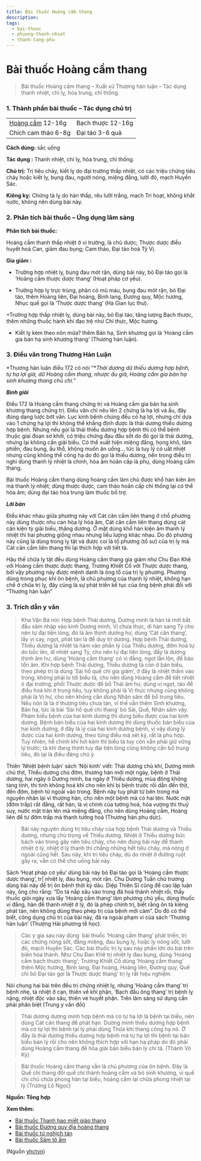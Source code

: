 ```yaml
---
title: Bài thuốc Hoàng cầm thang
description: 
tags:
  - bai-thuoc
  - phuong-thanh-nhiet
  - thanh-tang-phu
---
```


# Bài thuốc Hoàng cầm thang 

> Bài thuốc Hoàng cầm thang – Xuất xứ Thương hàn luận – Tác dụng thanh nhiệt, chỉ lỵ, hòa trung, chỉ thống.

### 1. Thành phần bài thuốc – Tác dụng chủ trị

|  |  |
| --- | --- |
| [Hoàng cầm](/yhctvn/vi-thuoc-hoang-cam/) 12-16g | Bạch thược 12-16g |
| Chích cam thảo 6-8g | Đại táo 3-6 quả |

**Cách dùng:** sắc uống

**Tác dụng :** Thanh nhiệt, chỉ lỵ, hòa trung, chỉ thống. 

**Chủ trị:** Trị tiêu chảy, kiết lỵ do đại trường thấp nhiệt, có các triệu chứng tiêu chảy hoặc kiết lỵ, bụng đau, người nóng, miệng đắng, lưỡi đỏ, mạch Huyền Sác.

**Kiêng kỵ:** Chứng tà lỵ do hàn thấp, rêu lưỡi trắng, mạch Trì hoạt, không khắt nước, không nên dùng bài này.

### 2. Phân tích bài thuốc – Ứng dụng lâm sàng

**Phân tích bài thuốc:**

Hoàng cầm thanh thấp nhiệt ở vị trường, là chủ dược; Thược dược điều huyết hoà Can, giảm đau bụng; Cam thảo, Đại táo hoà Tỳ Vị.

**Gia giảm :**

+ Trường hợp nhiệt lỵ, bụng đau mót rặn, dùng bài này, bỏ Đại táo gọi là ‘Hoàng cầm thược dược thang’ (Hoạt pháp cơ yếu).

+ Trường hợp lỵ trực trùng, phân có mủ máu, bụng đau mót rặn, bỏ Đại táo, thêm Hoàng liên, Đại hoàng, Binh lang, Đương quy, Mộc hương, Nhục quế gọi là ‘Thược dược thang’ (Hà Gian lục thư).

+Trường hợp thấp nhiệt lỵ, dùng bài này, bỏ Đại táo, tăng lượng Bạch thược, thêm những thuốc hành khí đạo trệ như Chỉ thực, Mộc hương.

+ Kiết lỵ kèm theo nôn mửa? thêm Bán hạ, Sinh khương gọi là ‘Hoàng cầm gia bán hạ sinh khương thang’ (Thương hàn luận).

### 3. Điều văn trong Thương Hàn Luận

*Thương hàn luận điều 172 có nói “**Thái dương dữ thiếu dương hợp bệnh, tự hạ lợi giả, dữ Hoàng cầm thang, nhược ấu giả, Hoàng cầm gia bán hạ sinh khương thang chủ chi.”*

***Bình giải***

Điều 172 là Hoàng cầm thang chứng trị và Hoàng cầm gia bán hạ sinh khương thang chứng trị. Điều văn chỉ nêu lên 2 chứng là hạ lợi và ẩu, đây đúng dạng lược bớt văn. Lục kinh bệnh chúng đều có hạ lợi, nhưng chỉ dựa vào 1 chứng hạ lợi thì không thể khẳng định được là thái dương thiếu dương hợp bệnh. Nhưng nếu gọi là thái thiếu dương hợp bệnh thì có thể bệnh thuộc giai đoạn sơ khởi, có triệu chứng đau đầu sốt do đó gọi là thái dương, nhưng lại không cần giải biểu. Có thể xuất hiện miệng đắng, họng khô, tâm phiền, đau bụng, ẩu thổ, không muốn ăn uống… tức là tuy lý có uất nhiệt nhưng cũng không thể công hạ do đó gọi là thiếu dương, nên trong điều trị nghi dùng thanh lý nhiệt là chính, hòa âm hoãn cấp là phụ, dùng Hoàng cầm thang.

Bài thuốc Hoàng cầm thang dùng hoàng cầm làm chủ được khổ hàn kiên âm mà thanh lý nhiệt; dùng thược dược, cam thảo hoãn cấp chỉ thống lại có thể hòa âm; dùng đại táo hòa trung làm thuốc bổ trợ. 

***Lời bàn***

Điều khác nhau giữa phương này với Cát căn cầm liên thang ở chỗ phương này dùng thược nhu can hòa lý hòa âm, Cát căn cầm liên thang dùng cát căn kiện tỳ giải biếu, thăng dương. Ở mặt dùng khổ hàn kiện âm thanh lý nhiệt thì hai phương giống nhau nhưng liều lượng khác nhau. Do đó phương này cũng là dùng trong lỵ tật và được coi là tố phương (tổ sư) của trị lỵ mà Cát căn cầm liên thang thì lại thích hợp với tiết tả.

Hậu thế chữa lỵ tật đều dùng Hoàng cầm thang gia giảm như Chu Đan Khê với Hoàng cầm thược dược thang, Trương Khiết Cổ với Thược dược thang, bởi vậy phương này được mệnh danh là ông tổ của trị lỵ phương. Phương dùng trong phục khí ôn bệnh, là chủ phương của thanh lý nhiệt, không hạn chế ở chữa trị lỵ, đây cũng là sự phát triển kế tục của ông bệnh phái đối với “Thương hàn luận” 

### **3. Trích dẫn y văn**

> Kha Vận Bá nói: Hợp bệnh Thái dương, Dương minh là hàn tà mới bắt đầu xâm nhập vào kinh Dương minh, Vị chưa thực, di hàn sang Tỳ cho nên tự đại tiện lỏng, đó là âm thịnh dương hư, dùng ‘Cát căn thang’, lấy vị cay, ngọt, phát tán là để duy trì dương. Hợp bệnh Thái dương, Thiếu dương là nhiệt tà hãm vào phần lý của Thiếu dương, đởm hoả tự do bốc lên, di nhiệt sang Tỳ, cho nên tự đại tiện lỏng, đầy là dương thịnh âm hư, dùng ‘Hoàng cầm thang’ có vị đắng, ngọt lẫn lộn, để bảo tổn âm. Khi hợp bệnh Thái dương, Thiếu dương tà còn ở bán biểu, theo phép trị là dùng ‘Sài hồ quế chi gia giảm’, ở đây là nhiệt thấm vào trong, không phải lo tới biểu tà, cho nên dùng Hoàng cầm để tiết nhiệt ỏ đại trường, phối Thược dược để bổ Thái âm hư, dùng vị ngọt, táo để điều hoà khí ở trung tiêu, tuy không phải là Vị thực nhưng cũng không phải là Vị hư, cho nên không cần dùng Nhân sâm để bổ trung tiêu. Nếu nôn là tà ở thượng tiêu chưa tán, vì thế vẫn thêm Sinh khương, Bán hạ, tức là bài ‘Sài hồ quế chi thang’ bỏ Sài, Quế, Nhân sâm vậy. Phàm biểu bệnh của hai kinh dương thì dùng biểu được của hai kinh dương. Bệnh bán biểu của hai kinh dương thì dùng thuốc bán biểu của hai kinh dương, ở đây là ỉý của hai kinh dương bệnh, vì vậy dùng lý dược của hai kinh dương, theo từng điều mà xét kỹ, rất là phù hợp. Tuy nhiên, hễ chính khí hơi kém thì biểu tà tuy còn vẫn phải giữ vững lý trước; tà khí đang thịnh tuy đại tiện lỏng cũng không cần bổ trung tiêu, đó lại là điều đáng chú ý.

Thiên ‘Nhiệt bệnh luận’ sách ‘Nội kinh’ viết: Thái dương chủ khí, Dương minh chủ thịt, Thiếu dương chủ đởm, thương hàn mới một ngày, bệnh ở Thái dương, hai ngày ỏ Dương minh, ba ngày ở Thiếu dương, mùa đông không tàng tinh, thì tinh không hoá khí cho nên khí bị bệnh trước rồi dẫn đến thịt, đến đởm, bệnh từ ngoài vào trong. Bệnh này tuy phát từ bên trong mà nguyên nhân lại vì thương hàn, cho nên một bệnh mà có hai tên. Nước mật (đởm trấp) rất đắng, rất hàn, là vị chính của tướng hoả, hỏa vượng thì thuỷ suy, nước mật tràn lên mà miệng đắng, cho nên dùng Hoàng cầm, Hoàng liên để tư đởm trấp mà thanh tướng hoả (Thương hàn phụ dực).

> Bài này nguyên dùng trị tiêu chảy của hợp bệnh Thái dương và Thiếu dương, nhưng chú trọng về Thiếu dương. Nhiệt ở Thiếu dương bức bách vào trong gây nên tiêu chảy, cho nên đùng bài này để thanh nhiệt ở lý, nhiệt ở lý thanh thì chẳng những hết tiêu chảy, mà nóng ở ngoài cũng hết. Sau này, khi trị tiêu chảy, dù do nhiệt ở đường ruột gây ra, vẫn có thể cho uống bài này.

Sách ‘Hoạt pháp cơ yếu’ dùng bài này bỏ Đại táo gọi là ‘Hoàng cầm thược dược thang’, tr| nhiệt ly, đau bụng, mót rặn. Chu Dương Tuấn chủ trương dùng bải nảy đế trị ôn bệnh thời kỳ dâu. Diệp Thiên Sĩ cũng đề cao lập luận này, ông cho rằng: “Do tà nấp sâu vào trong đã hoá thành nhiệt rồi, thầy thuốc giỏi ngày xưa lấy ‘Hoàng cầm thang’ làm phương chủ yếu, dùng thuốc vị đắng, hàn để thanh nhiệt ở lý, đó là phép chính trị, biết rằng ôn tà kiêng phát tán, nên không dùng theo phép trị của bệnh mới cảm”. Do đó có thể biết, công dụng chủ trị của bài này, đã ra ngoài phạm vi của sách ‘Thương hàn luận’ (Thượng Hải phương tễ học).

> Các y gia sau này dùng  bài thuốc ‘Hoàng cầm thang’ phát triển, trị các chứng nóng sốt, đắng miệng, đau bụng lỵ, hoặc ly nóng sốt, lưỡi đỏ, mạch Huyền Sác. Các bài thuốc trị lỵ sau này phần lớn do bài trên biến hóa thành. Như Chu Đan Khê trị nhiệt lỵ đau bụng, dùng ‘Hoàng cầm bạch thược thang’; Trương Khiết Cổ dùng ‘Hoàng cầm thang’ thêm Mộc hương, Binh lang, Đại hoàng, Hoàng liên, Đương quy, Quế chi bỏ Đại táo gọi là Thược dược thang’ trị lỵ rất hiệu nghiệm.

Nói chung hai bài trên đều trị chứng nhiệt lỵ, nhưng ‘Hoàng cầm thang’ trị bệnh nhẹ, tà nhiệt ở cạn, thiên về khí phận, ‘Bạch đầu ông thang’ trị bệnh lỵ nặng, nhiệt độc vào sâu, thiên vé huyết phận. Trên lâm sàng sử dụng cần phải phân biệt (Trung y vấn đối)

> Thái dương dương minh hợp bệnh mà có tự hạ lợi là bệnh tại biểu, nên dùng Cát căn thang để phát hạn. Dương minh thiếu dương hợp bệnh mà có tự lợi thì bệnh tại lý phải dùng Thừa khí thang công hạ nó. Ở đây là thái dương thiếu dương hợp bệnh mà tự hạ lợi thì bệnh tại bán biểu bán lý rồi cho nên không thích hợp với hạn hạ pháp do đó phải dùng Hoàng cầm thang để hòa giải bán biểu bán lý chi tà. (Thành Vô Kỳ)

> Bài thuốc Hoàng cầm thang vẫn là chủ phương của ôn bệnh. Đây là Quế chi thang đổi quế chi thành hoàng cầm và bỏ sinh khương, vì quế chi chủ chữa phong hàn tại biểu, hoàng cầm lại chữa phong nhiệt tại lý (Trương Lộ Ngọc)

**Nguồn: Tổng hợp**

**Xem thêm:**

* [Bài thuốc Thanh hao miết giáp thang](/yhctvn/bai-thuoc-thanh-hao-miet-giap-thang/)
* [Bài thuốc Đương quy địa hoàng thang](/yhctvn/duong-quy-luc-hoang-thang/)
* [Bài thuốc tứ nghịch tán](/yhctvn/bai-thuoc-tu-nghich-tan/)
* [Bài thuốc Sâm tô ẩm](/yhctvn/bai-thuoc-sam-to-am/)

(Nguồn <a href="https://yhctvn.com/bai-thuoc-hoang-cam-thang/" target="_blank">yhctvn</a>)
